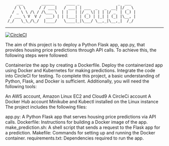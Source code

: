          ___        ______     ____ _                 _  ___  
        / \ \      / / ___|   / ___| | ___  _   _  __| |/ _ \ 
       / _ \ \ /\ / /\___ \  | |   | |/ _ \| | | |/ _` | (_) |
      / ___ \ V  V /  ___) | | |___| | (_) | |_| | (_| |\__, |
     /_/   \_\_/\_/  |____/   \____|_|\___/ \__,_|\__,_|  /_/ 
 ----------------------------------------------------------------- 


[![CircleCI](https://dl.circleci.com/status-badge/img/gh/obicass/project-ml-microservices/tree/master.svg?style=svg)](https://dl.circleci.com/status-badge/redirect/gh/obicass/project-ml-microservices/tree/master)


The aim of this project is to deploy a Python Flask app, app.py, that provides housing price predictions through API calls. To achieve this, the following steps were followed:

Containerize the app by creating a Dockerfile.
Deploy the containerized app using Docker and Kubernetes for making predictions.
Integrate the code into CircleCI for testing.
To complete this project, a basic understanding of Python, Flask, and Docker is sufficient. Additionally, you will need the following tools:

An AWS account, Amazon Linux EC2 and Cloud9
A CircleCi account
A Docker Hub account
Minikube and Kubectl installed on the Linux instance
The project includes the following files:

app.py: A Python Flask app that serves housing price predictions via API calls.
Dockerfile: Instructions for building a Docker image of the app.
make_prediction.sh: A shell script that sends a request to the Flask app for a prediction.
Makefile: Commands for setting up and running the Docker container.
requirements.txt: Dependencies required to run the app.
